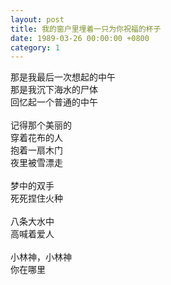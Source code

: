 ```yaml
---
layout: post
title: 我的窗户里埋着一只为你祝福的杯子
date: 1989-03-26 00:00:00 +0800
category: 1
---
```


那是我最后一次想起的中午<br>
那是我沉下海水的尸体<br>
回忆起一个普通的中午<br>
<br>
记得那个美丽的<br>
穿着花布的人<br>
抱着一扇木门<br>
夜里被雪漂走<br>
<br>
梦中的双手<br>
死死捏住火种<br>
<br>
八条大水中<br>
高喊着爱人<br>
<br>
小林神，小林神<br>
你在哪里